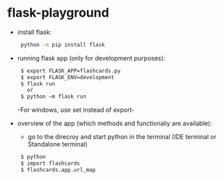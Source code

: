 # flask-playground
* install flask:
   ```sh
    python -m pip install flask 
   ```
   
* running flask app (only for development purposes):
   ```sh
    $ export FLASK_APP=flashcards.py 
    $ export FLASK_ENV=development 
    $ flask run
      or
    $ python –m flask run 
   ```
   -For windows, use set instead of export-
   
* overview of the app (which methods and functionaliy are available):
  - go to the direcroy and start python in the terminal (IDE terminal or Standalone terminal)
   ```sh
    $ python
    $ import flashcards
    $ flashcards.app.url_map
   ```
